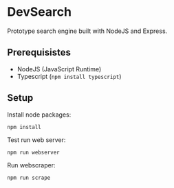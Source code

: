 # DevSearch

Prototype search engine built with NodeJS and Express.

## Prerequisistes

- NodeJS (JavaScript Runtime)
- Typescript (`npm install typescript`)

## Setup

Install node packages:
```
npm install
```

Test run web server:
```
npm run webserver
```

Run webscraper:
```
npm run scrape
```
